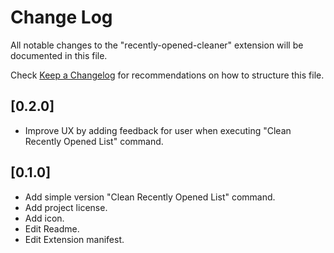 # Change Log

All notable changes to the "recently-opened-cleaner" extension will be documented in this file.

Check [Keep a Changelog](http://keepachangelog.com/) for recommendations on how to structure this file.

## [0.2.0]

- Improve UX by adding feedback for user when executing "Clean Recently Opened List" command.

## [0.1.0]

- Add simple version "Clean Recently Opened List" command.
- Add project license.
- Add icon.
- Edit Readme.
- Edit Extension manifest.
